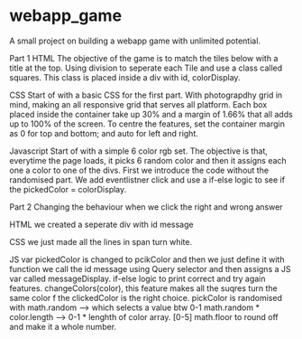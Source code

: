 # webapp_game
A small project on building a webapp game with unlimited potential.

Part 1
HTML
The objective of the game is to match the tiles below with a title at the top.
Using division to seperate each Tile and use a class called squares. 
This class is placed inside a div with id, colorDisplay.


CSS
Start of with a basic CSS for the first part.
With photograpdhy grid in mind, making an all responsive grid that serves all platform.
Each box placed inside the container take up 30% and a margin of 1.66% that all adds up to 100% of the screen.
To centre the features, set the container margin as 0 for top and bottom; and auto for left and right.

Javascript
Start of with a simple 6 color rgb set.
The objective is that, everytime the page loads, it picks 6 random color and then it assigns each one a color to one of the divs.
First we introduce the code without the randomised part.
We add eventlistner click and use a if-else logic to see if the pickedColor = colorDisplay.



Part 2
Changing the behaviour when we click the right and wrong answer

HTML
we created a seperate div with id message 

CSS
we just made all the lines in span turn white.

JS
var pickedColor is changed to pcikColor and then we just define it with function
we call the id message using Query selector and then assigns a JS var called messageDisplay.
if-else logic to print correct and try again features.
changeColors(color), this feature makes all the suqres turn the same color f the clickedColor is the right choice.
pickColor is randomised with math.random --> which selects a value btw 0-1
math.random * color.length --> 0-1 * lenghth of color array. [0-5]
math.floor to round off and make it a whole number.
